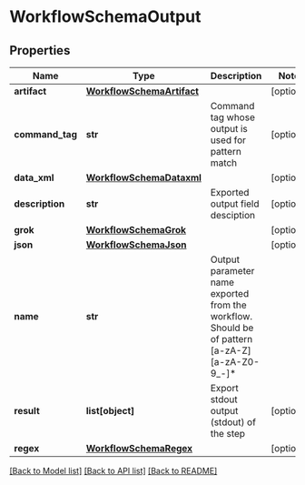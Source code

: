 # WorkflowSchemaOutput

## Properties
Name | Type | Description | Notes
------------ | ------------- | ------------- | -------------
**artifact** | [**WorkflowSchemaArtifact**](WorkflowSchemaArtifact.md) |  | [optional] 
**command_tag** | **str** | Command tag whose output is used for pattern match | [optional] 
**data_xml** | [**WorkflowSchemaDataxml**](WorkflowSchemaDataxml.md) |  | [optional] 
**description** | **str** | Exported output field desciption | [optional] 
**grok** | [**WorkflowSchemaGrok**](WorkflowSchemaGrok.md) |  | [optional] 
**json** | [**WorkflowSchemaJson**](WorkflowSchemaJson.md) |  | [optional] 
**name** | **str** | Output parameter name exported from the workflow. Should be of pattern [a-zA-Z][a-zA-Z0-9_-]* | 
**result** | **list[object]** | Export stdout output (stdout) of the step | [optional] 
**regex** | [**WorkflowSchemaRegex**](WorkflowSchemaRegex.md) |  | [optional] 

[[Back to Model list]](../README.md#documentation-for-models) [[Back to API list]](../README.md#documentation-for-api-endpoints) [[Back to README]](../README.md)


